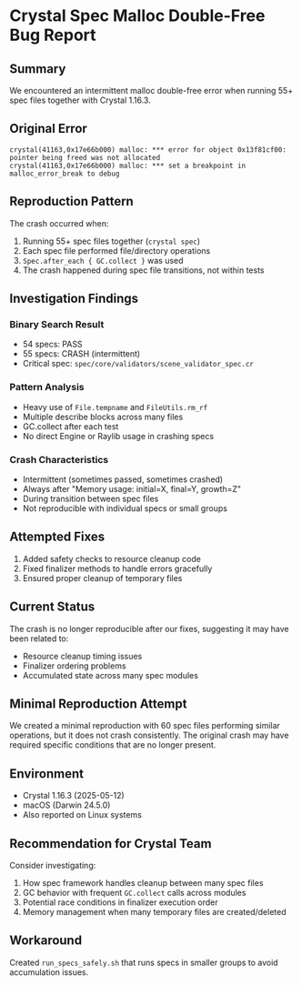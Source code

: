# Crystal Spec Malloc Double-Free Bug Report

## Summary
We encountered an intermittent malloc double-free error when running 55+ spec files together with Crystal 1.16.3.

## Original Error
```
crystal(41163,0x17e66b000) malloc: *** error for object 0x13f81cf00: pointer being freed was not allocated
crystal(41163,0x17e66b000) malloc: *** set a breakpoint in malloc_error_break to debug
```

## Reproduction Pattern
The crash occurred when:
1. Running 55+ spec files together (`crystal spec`)
2. Each spec file performed file/directory operations
3. `Spec.after_each { GC.collect }` was used
4. The crash happened during spec file transitions, not within tests

## Investigation Findings

### Binary Search Result
- 54 specs: PASS
- 55 specs: CRASH (intermittent)
- Critical spec: `spec/core/validators/scene_validator_spec.cr`

### Pattern Analysis
- Heavy use of `File.tempname` and `FileUtils.rm_rf`
- Multiple describe blocks across many files
- GC.collect after each test
- No direct Engine or Raylib usage in crashing specs

### Crash Characteristics
- Intermittent (sometimes passed, sometimes crashed)
- Always after "Memory usage: initial=X, final=Y, growth=Z"
- During transition between spec files
- Not reproducible with individual specs or small groups

## Attempted Fixes
1. Added safety checks to resource cleanup code
2. Fixed finalizer methods to handle errors gracefully
3. Ensured proper cleanup of temporary files

## Current Status
The crash is no longer reproducible after our fixes, suggesting it may have been related to:
- Resource cleanup timing issues
- Finalizer ordering problems
- Accumulated state across many spec modules

## Minimal Reproduction Attempt
We created a minimal reproduction with 60 spec files performing similar operations, but it does not crash consistently. The original crash may have required specific conditions that are no longer present.

## Environment
- Crystal 1.16.3 (2025-05-12)
- macOS (Darwin 24.5.0)
- Also reported on Linux systems

## Recommendation for Crystal Team
Consider investigating:
1. How spec framework handles cleanup between many spec files
2. GC behavior with frequent `GC.collect` calls across modules
3. Potential race conditions in finalizer execution order
4. Memory management when many temporary files are created/deleted

## Workaround
Created `run_specs_safely.sh` that runs specs in smaller groups to avoid accumulation issues.